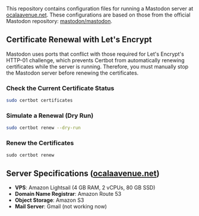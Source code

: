 This repository contains configuration files for running a Mastodon server at [ocalaavenue.net](https://ocalaavenue.net). These configurations are based on those from the official Mastodon repository: [mastodon/mastodon](https://github.com/mastodon/mastodon).

## Certificate Renewal with Let's Encrypt

Mastodon uses ports that conflict with those required for Let's Encrypt's HTTP-01 challenge, which prevents Certbot from automatically renewing certificates while the server is running. Therefore, you must manually stop the Mastodon server before renewing the certificates.

### Check the Current Certificate Status

```sh
sudo certbot certificates
```

### Simulate a Renewal (Dry Run)

```sh
sudo certbot renew --dry-run
```

### Renew the Certificates

```
sudo certbot renew
```

## Server Specifications ([ocalaavenue.net](https://ocalaavenue.net))

- **VPS**: Amazon Lightsail (4 GB RAM, 2 vCPUs, 80 GB SSD)
- **Domain Name Registrar**: Amazon Route 53
- **Object Storage**: Amazon S3
- **Mail Server**: Gmail (not working now)


